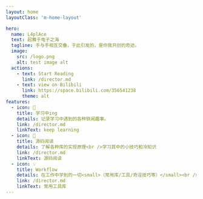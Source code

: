 ```yaml
---
layout: home
layoutClass: 'm-home-layout'

hero:
  name: L4plAce
  text: 起舞于电子之海
  tagline: 手与手相互交叠，于此引发的，是你我共创的奇迹。
  image:
    src: /logo.png
    alt: test image alt
  actions:
    - text: Start Reading
      link: /director.md
    - text: view on Bilibili
      link: https://space.bilibili.com/356541238
      theme: alt
features:
  - icon: 📖
    title: 学习中ing
    details: 记录学习中遇到的各种轶闻趣事。
    link: /director.md
    linkText: keep learning
  - icon: 📘
    title: 源码阅读
    details: 了解各种库的实现原理<br />学习其中的小技巧和冷知识
    link: /director.md
    linkText: 源码阅读
  - icon: 💡
    title: Workflow
    details: 在工作中学到的一切<small>（常用库/工具/奇淫技巧等）</small><br />配合 CV 大法来更好的摸鱼
    link: /director.md
    linkText: 常用工具库
---
```


<style>
/*爱的魔力转圈圈*/
.m-home-layout .image-src:hover {
  transform: translate(-50%, -50%) rotate(666turn);
  transition: transform 59s 1s cubic-bezier(0.3, 0, 0.8, 1);
}

.m-home-layout .details small {
  opacity: 0.8;
}

.m-home-layout .item:last-child .details {
  display: flex;
  justify-content: flex-end;
  align-items: end;
}
</style>
